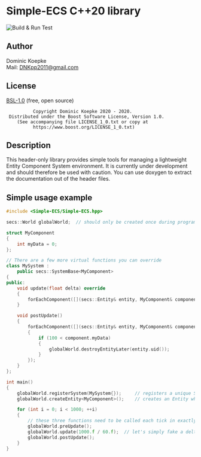 # Simple-ECS C++20 library
![Build & Run Test](https://github.com/DNKpp/Simple-ECS/workflows/Build%20&%20Run%20Test/badge.svg)

## Author
Dominic Koepke  
Mail: <DNKpp2011@gmail.com>

## License

[BSL-1.0](https://github.com/DNKpp/CitiesSkylines_AdvancedOutsideConnection/blob/master/LICENSE_1_0.txt) (free, open source)

```text
          Copyright Dominic Koepke 2020 - 2020.
 Distributed under the Boost Software License, Version 1.0.
    (See accompanying file LICENSE_1_0.txt or copy at
          https://www.boost.org/LICENSE_1_0.txt)
```

## Description
This header-only library provides simple tools for managing a lightweight Entity Component System environment. It is currently under development and should therefore
be used with caution. You can use doxygen to extract the documentation out of the header files.

## Simple usage example
```cpp
#include <Simple-ECS/Simple-ECS.hpp>

secs::World globalWorld;  // should only be created once during program runtime

struct MyComponent
{
    int myData = 0;
};

// There are a few more virtual functions you can override
class MySystem :
    public secs::SystemBase<MyComponent>
{
public:
    void update(float delta) override
    {
        forEachComponent([](secs::Entity& entity, MyComponent& component) { component.myData += 1; });
    }

    void postUpdate()
    {
        forEachComponent([](secs::Entity& entity, MyComponent& component)
        {
            if (100 < component.myData)
            {
                globalWorld.destroyEntityLater(entity.uid());
            }
        });
    }
};

int main()
{
    globalWorld.registerSystem(MySystem{});     // registers a unique System, which components we'll be able to instantiate
    globalWorld.createEntity<MyComponent>();    // creates an Entity which World will take care of

    for (int i = 0; i < 1000; ++i)
    {
        // these three functions need to be called each tick in exactly this order.
        globalWorld.preUpdate();
        globalWorld.update(1000.f / 60.f);  // let's simply fake a delta for each cycle
        globalWorld.postUpdate();
    }
}
```
